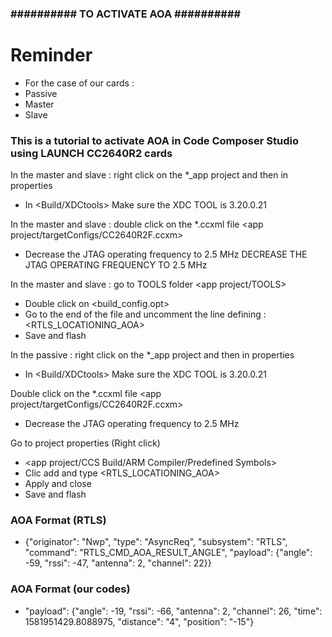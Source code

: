 ### ##########   TO ACTIVATE AOA ########## ###

# Reminder
 * For the case of our cards :
 * Passive <L5000IZO>
 * Master  <L5000J02>
 * Slave   <L5000IZP>

### This is a tutorial to activate AOA in Code Composer Studio using LAUNCH CC2640R2 cards ###

In the master and slave : right click on the *_app project and then in properties
 * In <Build/XDCtools> Make sure the XDC TOOL is 3.20.0.21 

In the master and slave : double click on the *.ccxml file <app project/targetConfigs/CC2640R2F.ccxm>
  - Decrease the JTAG operating frequency to 2.5 MHz	DECREASE THE JTAG OPERATING FREQUENCY TO 2.5 MHz

In the master and slave : go to TOOLS folder <app project/TOOLS>
 * Double click on <build_config.opt>
 * Go to the end of the file and uncomment the line defining : <RTLS_LOCATIONING_AOA>
 * Save and flash

In the passive : right click on the *_app project and then in properties
 * In <Build/XDCtools> Make sure the XDC TOOL is 3.20.0.21

Double click on the *.ccxml file <app project/targetConfigs/CC2640R2F.ccxm>
 * Decrease the JTAG operating frequency to 2.5 MHz

Go to project properties (Right click) 
 * <app project/CCS Build/ARM Compiler/Predefined Symbols>
 * Clic add and type <RTLS_LOCATIONING_AOA>
 * Apply and close
 * Save and flash

### AOA Format (RTLS) ###
 * {"originator": "Nwp", "type": "AsyncReq", "subsystem": "RTLS", "command": "RTLS_CMD_AOA_RESULT_ANGLE", "payload": {"angle": -59, "rssi": -47, "antenna": 2, "channel": 22}}

### AOA Format (our codes) ###

 * "payload": {"angle": -19, "rssi": -66, "antenna": 2, "channel": 26, "time": 1581951429.8088975, "distance": "4", "position": "-15"}
